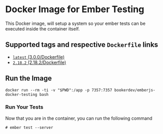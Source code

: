 # Docker Image for Ember Testing
This Docker image, will setup a system so your ember tests can be executed inside the container itself.

## Supported tags and respective `Dockerfile` links
+ [`latest` (3.0.0/Dockerfile)](https://github.com/BookerSoftwareInc/emberjs-docker-testing/blob/3.0.0/Dockerfile)
+ [`2.18.2` (2.18.2/Dockerfile)](https://github.com/BookerSoftwareInc/emberjs-docker-testing/blob/2.18.2/Dockerfile)
## Run the Image

```
docker run --rm -ti -v "$PWD":/app -p 7357:7357 bookerdev/emberjs-docker-testing bash
```

### Run Your Tests
Now that you are in the container, you can run the following command

```
# ember test --server
```